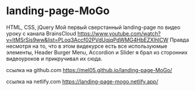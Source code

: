 # landing-page-MoGo
HTML, CSS, jQuery
Мой первый сверстанный landing-page по видео уроку с канала BrainsCloud
https://www.youtube.com/watch?v=ltMSrSis9ww&list=PLoq3Accf02PVdUqjqPdWMG4HbEZXlhICW
Правда несмотря на то, что в этом видекурсе есть все используюмые элементы, Header Burger Menu, Accordion и Slider я брал из сторонних видеоуроков и прикручивал их сюда.

ссылка на github.com https://mel05.github.io/landing-page-MoGo/

ссылка на netlify.com https://landing-page-mogo.netlify.app/
